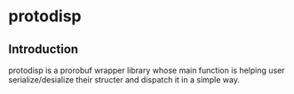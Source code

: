 # protodisp
## Introduction
protodisp is a prorobuf wrapper library whose main function is helping user serialize/desialize their structer and dispatch it in a simple way. 


